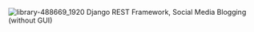 ![library-488669_1920](https://user-images.githubusercontent.com/53881876/131908643-d3e86c34-3ed1-490f-a077-0fb0b730fc22.jpg)
Django REST Framework, Social Media Blogging (without GUI)
